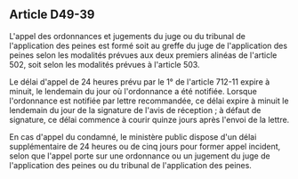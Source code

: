 Article D49-39
----
L'appel des ordonnances et jugements du juge ou du tribunal de l'application des
peines est formé soit au greffe du juge de l'application des peines selon les
modalités prévues aux deux premiers alinéas de l'article 502, soit selon les
modalités prévues à l'article 503.

Le délai d'appel de 24 heures prévu par le 1° de l'article 712-11 expire à
minuit, le lendemain du jour où l'ordonnance a été notifiée. Lorsque
l'ordonnance est notifiée par lettre recommandée, ce délai expire à minuit le
lendemain du jour de la signature de l'avis de réception ; à défaut de
signature, ce délai commence à courir quinze jours après l'envoi de la lettre.

En cas d'appel du condamné, le ministère public dispose d'un délai
supplémentaire de 24 heures ou de cinq jours pour former appel incident, selon
que l'appel porte sur une ordonnance ou un jugement du juge de l'application des
peines ou du tribunal de l'application des peines.
